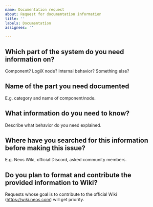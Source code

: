 ```yaml
---
name: Documentation request
about: Request for documentation information
title: ''
labels: Documentation
assignees: ''

---
```


## Which part of the system do you need information on?
Component? LogiX node? Internal behavior? Something else?

## Name of the part you need documented
E.g. category and name of component/node.

## What information do you need to know?
Describe what behavior do you need explained.

## Where have you searched for this information before making this issue?
E.g. Neos Wiki, official Discord, asked community members.

## Do you plan to format and contribute the provided information to Wiki?
Requests whose goal is to contribute to the official Wiki (https://wiki.neos.com) will get priority.
